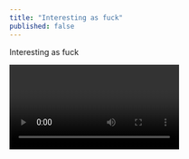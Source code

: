 ```yaml
---
title: "Interesting as fuck"
published: false
---
```

Interesting as fuck



<video controls="" autoplay="" name="media"><source src="{{ "/assets/images/2017/01/2017-01-12-interesti/1.mp4" | relative_url }}" type="video/mp4"></video>


